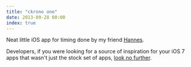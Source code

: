```yaml
---
title: "ckrono one"
date: 2013-09-28 00:00
index: true
---
```


Neat little iOS app for timing done by my friend [Hannes](https://twitter.com/hsch_).

Developers, if you were looking for a source of inspiration for your iOS 7 apps that wasn't just the stock set of apps, [look no further](http://www.ckrono.com/en/ckrono_one).

<!-- more -->
